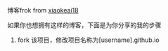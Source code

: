 

博客frok from [xiaokeai18](https://github.com/Xiaokeai18/xiaokeai18.github.io) 

如果你也想拥有这样的博客，下面是为你分享的我的步骤
1. fork 该项目，修改项目名称为[username].github.io
 



